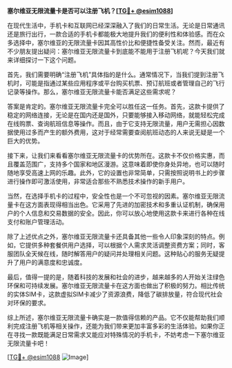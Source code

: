 **塞尔维亚无限流量卡是否可以注册飞机？[[TG💪+ @esim1088](https://t.me/s/esim1088)]**

在现代生活中，手机卡和互联网已经深深融入了我们的日常生活。无论是日常通讯还是旅行出行，一款合适的手机卡都能极大地提升我们的便利性和体验感。而在众多选择中，塞尔维亚的无限流量卡因其高性价比和便捷性备受关注。然而，最近有不少朋友提出疑问：塞尔维亚无限流量卡到底能不能用于注册飞机呢？今天我们就来详细探讨一下这个问题。

首先，我们需要明确“注册飞机”具体指的是什么。通常情况下，当我们提到注册飞机时，可能是指通过某些应用程序或平台购买机票、预订航班或者管理自己的飞行记录等操作。那么，塞尔维亚无限流量卡能否满足这些需求呢？

答案是肯定的。塞尔维亚无限流量卡完全可以胜任这一任务。首先，这款卡提供了稳定的网络连接，无论是在国内还是国外，只要能够接入移动网络，就能轻松完成在线购票、查询航班信息等操作。而且，由于它支持无限流量，用户无需担心因数据使用过多而产生的额外费用，这对于经常需要查阅航班动态的人来说无疑是一个巨大的优势。

接下来，让我们来看看塞尔维亚无限流量卡的优势所在。这款卡不仅价格实惠，而且覆盖范围广，支持多个国家和地区漫游。这意味着即使你身处异地，也可以随时随地享受高速上网的乐趣。此外，它的设置也非常简单，只需按照说明书上的步骤进行操作即可激活使用，非常适合那些不熟悉技术操作的新手用户。

当然，在选择手机卡的过程中，安全性也是一个不可忽视的因素。塞尔维亚无限流量卡在这方面表现得相当出色。它采用了先进的加密技术和多重认证机制，确保用户的个人信息和交易数据的安全。因此，你可以放心地使用这款卡来进行各种在线支付和账户管理活动。

除了上述优点之外，塞尔维亚无限流量卡还具备其他一些令人印象深刻的特点。例如，它提供多种套餐供用户选择，可以根据个人需求灵活调整资费方案；同时，客服团队全天候在线，随时解答用户的疑问并处理相关问题。这种贴心的服务无疑提升了用户的满意度和忠诚度。

最后，值得一提的是，随着科技的发展和社会的进步，越来越多的人开始关注绿色环保和可持续发展。塞尔维亚无限流量卡在这方面也做出了积极的努力。相比传统的实体SIM卡，这款虚拟SIM卡减少了资源浪费，降低了碳排放量，符合现代社会对环保的要求。

综上所述，塞尔维亚无限流量卡确实是一款值得信赖的产品。它不仅能帮助我们顺利完成注册飞机等相关操作，还能为我们带来更加丰富多彩的生活体验。如果你正在寻找一款既能满足日常需求又能应对特殊情况的手机卡，不妨考虑一下塞尔维亚无限流量卡吧！

[[TG💪+ @esim1088](https://t.me/s/esim1088) ![Image](https://i.postimg.cc/4NQfJmqS/Snipaste-2025-05-13-00-14-12.png)]